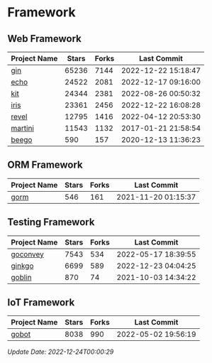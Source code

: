 # Framework

## Web Framework
| Project Name | Stars | Forks | Last Commit |
| ------------ | ----- | ----- | ----------- |
| [gin](https://github.com/gin-gonic/gin) | 65236 | 7144 | 2022-12-22 15:18:47 |
| [echo](https://github.com/labstack/echo) | 24522 | 2081 | 2022-12-17 09:16:00 |
| [kit](https://github.com/go-kit/kit) | 24344 | 2381 | 2022-08-26 00:50:32 |
| [iris](https://github.com/kataras/iris) | 23361 | 2456 | 2022-12-22 16:08:28 |
| [revel](https://github.com/revel/revel) | 12795 | 1416 | 2022-04-12 20:53:30 |
| [martini](https://github.com/go-martini/martini) | 11543 | 1132 | 2017-01-21 21:58:54 |
| [beego](https://github.com/astaxie/beego) | 590 | 157 | 2020-12-13 11:36:23 |

## ORM Framework
| Project Name | Stars | Forks | Last Commit |
| ------------ | ----- | ----- | ----------- |
| [gorm](https://github.com/jinzhu/gorm) | 546 | 161 | 2021-11-20 01:15:37 |

## Testing Framework
| Project Name | Stars | Forks | Last Commit |
| ------------ | ----- | ----- | ----------- |
| [goconvey](https://github.com/smartystreets/goconvey) | 7543 | 534 | 2022-05-17 18:39:55 |
| [ginkgo](https://github.com/onsi/ginkgo) | 6699 | 589 | 2022-12-23 04:04:25 |
| [goblin](https://github.com/franela/goblin) | 870 | 74 | 2021-10-03 14:34:22 |

## IoT Framework
| Project Name | Stars | Forks | Last Commit |
| ------------ | ----- | ----- | ----------- |
| [gobot](https://github.com/hybridgroup/gobot) | 8038 | 990 | 2022-05-02 19:56:19 |

*Update Date: 2022-12-24T00:00:29*